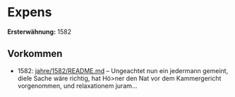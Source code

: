 # Expens

**Ersterwähnung:** 1582

## Vorkommen
- 1582: [jahre/1582/README.md](../jahre/1582/README.md) – Ungeachtet nun ein jedermann gemeint, dieſe Sache
wäre richtig, hat Hö>ner den Nat vor dem Kammergericht
vorgenommen, und relaxationem juram...
